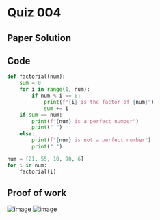 # Quiz 004

## Paper Solution

## Code
```.py
def factorial(num):
    sum = 0
    for i in range(1, num):
        if num % i == 0:
            print(f"{i} is the factor of {num}")
            sum += i
    if sum == num:
        print(f"{num} is a perfect number")
        print(" ")
    else:
        print(f"{num} is not a perfect number")
        print(" ")

num = [21, 55, 10, 90, 6]
for i in num:
    factorial(i)
```
## Proof of work
![image](https://github.com/user-attachments/assets/5994733c-b48f-4997-80ac-5ec74cb512b8)
![image](https://github.com/user-attachments/assets/13c28767-acec-43af-b4d1-83d133ecc1a8)


